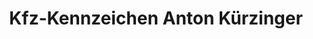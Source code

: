 ---
title: "Kfz-Kennzeichen Anton Kürzinger"
url: /kemnath/kfz-kennzeichen-anton-kuerzinger/
shop: Beschriftungen
---